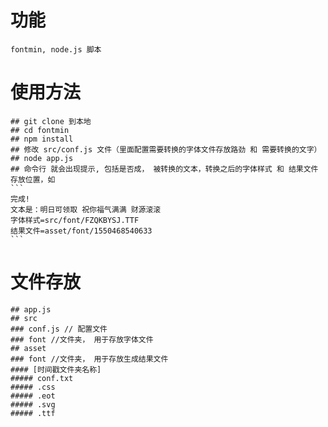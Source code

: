 # 功能
    fontmin, node.js 脚本
# 使用方法
    ## git clone 到本地
    ## cd fontmin
    ## npm install
    ## 修改 src/conf.js 文件（里面配置需要转换的字体文件存放路劲 和 需要转换的文字）
    ## node app.js
    ## 命令行 就会出现提示, 包括是否成， 被转换的文本，转换之后的字体样式 和 结果文件存放位置，如
    ```
    完成!
    文本是：明日可领取 祝你福气满满 财源滚滚
    字体样式=src/font/FZQKBYSJ.TTF
    结果文件=asset/font/1550468540633
    ```
# 文件存放
    ## app.js
    ## src
    ### conf.js // 配置文件
    ### font //文件夹， 用于存放字体文件
    ## asset
    ### font //文件夹， 用于存放生成结果文件
    #### [时间戳文件夹名称]
    ##### conf.txt
    ##### .css
    ##### .eot
    ##### .svg
    ##### .ttf
